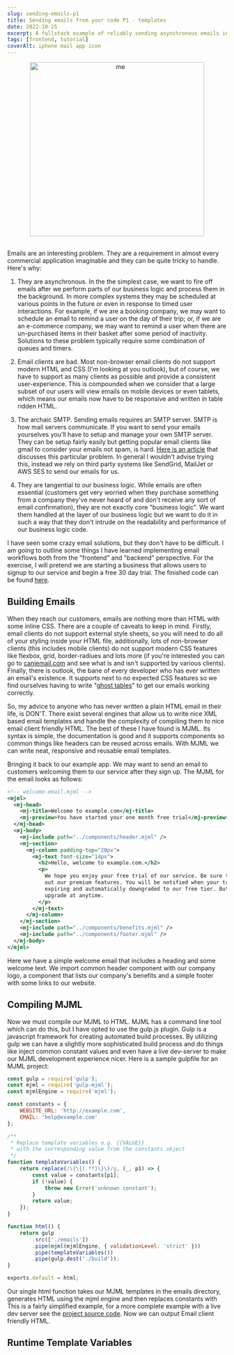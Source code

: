 ```yaml
---
slug: sending-emails-p1
title: Sending emails from your code P1 - templates
date: 2022-10-25
excerpt: A fullstack example of reliably sending asynchronous emails in response to your business logic. This article covers the "frontend" i.e. the design generation of html email templates.
tags: [frontend, tutorial]
coverAlt: iphone mail app icon
---
```


<div style="padding-bottom:16px;" align="center">
  <img width="400" alt="me" src="/images/posts/sending-emails-p1.jpg"/>
</div>

Emails are an interesting problem. They are a requirement in almost every commercial application imaginable and they can be quite tricky to handle. Here's why:

1. They are asynchronous. In the the simplest case, we want to fire off emails after we perform parts of our business logic and process them in the background. In more complex systems they may be scheduled at various points in the future or even in response to timed user interactions. For example, if we are a booking company, we may want to schedule an email to remind a user on the day of their trip; or, if we are an e-commerce company, we may want to remind a user when there are un-purchased items in their basket after some period of inactivity. Solutions to these problem typically require some combination of queues and timers.

2. Email clients are bad. Most non-browser email clients do not support modern HTML and CSS (I'm looking at you outlook), but of course, we have to support as many clients as possible and provide a consistent user-experience. This is compounded when we consider that a large subset of our users will view emails on mobile devices or even tablets, which means our emails now have to be responsive and written in table ridden HTML.

3. The archaic SMTP. Sending emails requires an SMTP server. SMTP is how mail servers communicate. If you want to send your emails yourselves you'll have to setup and manage your own SMTP server. They can be setup fairly easily but getting popular email clients like gmail to consider your emails not spam, is hard. [Here is an article](https://medium.com/@stoyanov.veseline/self-hosting-a-mail-server-in-2019-6d29542dadd4) that discusses this particular problem. In general I wouldn't advise trying this, instead we rely on third party systems like SendGrid, MailJet or AWS SES to send our emails for us.

4. They are tangential to our business logic. While emails are often essential (customers get very worried when they purchase something from a company they've never heard of and don't receive any sort of email confirmation), they are not exactly core "business logic". We want them handled at the layer of our business logic but we want to do it in such a way that they don't intrude on the readability and performance of our business logic code.

I have seen some crazy email solutions, but they don't have to be difficult. I am going to outline some things I have learned implementing email workflows both from the "frontend" and "backend" perspective. For the exercise, I will pretend we are starting a business that allows users to signup to our service and begin a free 30 day trial. The finished code can be found [here](https://github.com/harris-jacob/toy-mailer).

## Building Emails

When they reach our customers, emails are nothing more than HTML with some inline CSS. There are a couple of caveats to keep in mind. Firstly, email clients do not support external style sheets, so you will need to do all of your styling inside your HTML file, additionally, lots of non-browser clients (this includes mobile clients) do not support modern CSS features like flexbox, grid, border-radiues and lots more (if you're interested you can go to [caniemail.com](https://www.caniemail.com/search/?s=border-radius) and see what is and isn't supported by various clients). Finally, there is outlook, the bane of every developer who has ever written an email's existence. It supports next to no expected CSS features so we find ourselves having to write "[ghost tables](https://stackoverflow.design/email/base/mso/)" to get our emails working correctly.

So, my advice to anyone who has never written a plain HTML email in their life, is DON'T. There exist several engines that allow us to write nice XML based email templates and handle the complexity of compiling them to nice email client friendly HTML. The best of these I have found is MJML. Its syntax is simple, the documentation is good and it supports components so common things like headers can be reused across emails. With MJML we can write neat, responsive and reusable email templates.

Bringing it back to our example app. We may want to send an email to customers welcoming them to our service after they sign up. The MJML for the email looks as follows:

```xml
<!-- welcome-email.mjml -->
<mjml>
  <mj-head>
    <mj-title>Welcome to example.com</mj-title>
    <mj-preview>You have started your one month free trial</mj-preview>
  </mj-head>
  <mj-body>
    <mj-include path="../components/header.mjml" />
    <mj-section>
      <mj-column padding-top="20px">
        <mj-text font-size="14px">
          <h2>Hello, welcome to example.com.</h2>
          <p>
            We hope you enjoy your free trial of our service. Be sure to check
            out our premium features. You will be notified when your trial is
            expiring and automatically downgraded to our free tier. But, you can
            upgrade at anytime.
          </p>
        </mj-text>
      </mj-column>
    </mj-section>
    <mj-include path="../components/benefits.mjml" />
    <mj-include path="../components/footer.mjml" />
  </mj-body>
</mjml>
```

Here we have a simple welcome email that includes a heading and some welcome text. We import common header component with our company logo, a component that lists our company's benefits and a simple footer with some links to our website.

## Compiling MJML

Now we must compile our MJML to HTML. MJML has a command line tool which can do this, but I have opted to use the gulp.js plugin. Gulp is a javascript framework for creating automated build processes. By utilizing gulp we can have a slightly more sophisticated build process and do things like inject common constant values and even have a live dev-server to make our MJML development experience nicer. Here is a sample gulpfile for an MJML project:

```js
const gulp = require('gulp');
const mjml = require('gulp-mjml');
const mjmlEngine = require('mjml');

const constants = {
	WEBSITE_URL: 'http://example.com',
	EMAIL: 'help@example.com'
};

/**
 * Replace template variables e.g. {{VALUE}}
 * with the corresponding value from the constants object
 */
function templateVariables() {
	return replace(/\{\{(.*?)\}\}/g, (_, p1) => {
		const value = constants[p1];
		if (!value) {
			throw new Error('unknown constant');
		}
		return value;
	});
}

function html() {
	return gulp
		.src(['./emails'])
		.pipe(mjml(mjmlEngine, { validationLevel: 'strict' }))
		.pipe(templateVariables())
		.pipe(gulp.dest('./build'));
}

exports.default = html;
```

Our single html function takes our MJML templates in the emails directory, generates HTML using the mjml engine and then replaces constants with This is a fairly simplified example, for a more complete example with a live dev server see the [project source code](https://github.com/harris-jacob/toy-mailer/blob/main/packages/templates/gulpfile.js). Now we can output Email client friendly HTML.

## Runtime Template Variables

